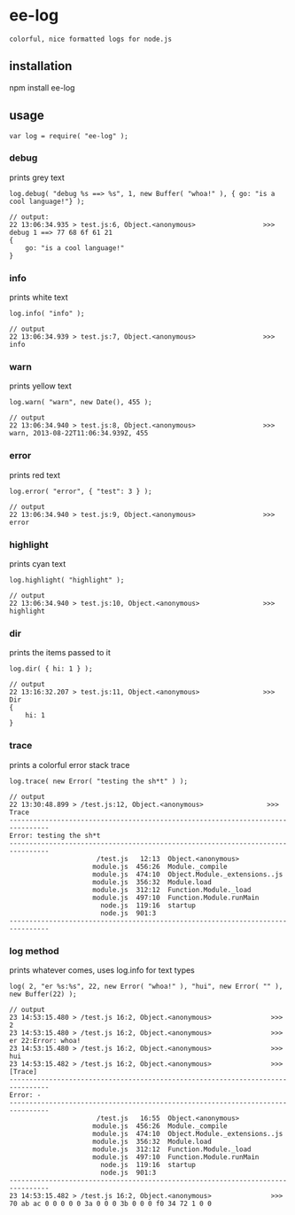 # ee-log

	colorful, nice formatted logs for node.js

## installation

npm install ee-log

## usage

    var log = require( "ee-log" );


### debug

prints grey text

    log.debug( "debug %s ==> %s", 1, new Buffer( "whoa!" ), { go: "is a cool language!"} );

    // output: 
    22 13:06:34.935 > test.js:6, Object.<anonymous>                 >>> debug 1 ==> 77 68 6f 61 21 
	{
	    go: "is a cool language!"
	}




### info

prints white text

	log.info( "info" );

	// output
	22 13:06:34.939 > test.js:7, Object.<anonymous>                 >>> info




### warn

prints yellow text

	log.warn( "warn", new Date(), 455 );

	// output 
	22 13:06:34.940 > test.js:8, Object.<anonymous>                 >>> warn, 2013-08-22T11:06:34.939Z, 455





### error

prints red text

	log.error( "error", { "test": 3 } );

	// output
	22 13:06:34.940 > test.js:9, Object.<anonymous>                 >>> error





### highlight

prints cyan text

	log.highlight( "highlight" );

	// output
	22 13:06:34.940 > test.js:10, Object.<anonymous>                >>> highlight





### dir

prints the items passed to it

	log.dir( { hi: 1 } );

	// output
	22 13:16:32.207 > test.js:11, Object.<anonymous>                >>> Dir
	{
	    hi: 1
	}




### trace

prints a colorful error stack trace
	
	log.trace( new Error( "testing the sh*t" ) );

	// output
	22 13:30:48.899 > /test.js:12, Object.<anonymous>                >>> Trace
	--------------------------------------------------------------------------------
	Error: testing the sh*t
	--------------------------------------------------------------------------------
	                      /test.js   12:13  Object.<anonymous>
	                     module.js  456:26  Module._compile
	                     module.js  474:10  Object.Module._extensions..js
	                     module.js  356:32  Module.load
	                     module.js  312:12  Function.Module._load
	                     module.js  497:10  Function.Module.runMain
	                       node.js  119:16  startup
	                       node.js  901:3   
	--------------------------------------------------------------------------------


### log method

prints whatever comes, uses log.info for text types

	log( 2, "er %s:%s", 22, new Error( "whoa!" ), "hui", new Error( "" ), new Buffer(22) );

	// output
	23 14:53:15.480 > /test.js 16:2, Object.<anonymous>               >>> 2
	23 14:53:15.480 > /test.js 16:2, Object.<anonymous>               >>> er 22:Error: whoa!
	23 14:53:15.480 > /test.js 16:2, Object.<anonymous>               >>> hui
	23 14:53:15.482 > /test.js 16:2, Object.<anonymous>               >>> [Trace]
	--------------------------------------------------------------------------------
	Error: -
	--------------------------------------------------------------------------------
	                      /test.js   16:55  Object.<anonymous>
	                     module.js  456:26  Module._compile
	                     module.js  474:10  Object.Module._extensions..js
	                     module.js  356:32  Module.load
	                     module.js  312:12  Function.Module._load
	                     module.js  497:10  Function.Module.runMain
	                       node.js  119:16  startup
	                       node.js  901:3   
	--------------------------------------------------------------------------------
	23 14:53:15.482 > /test.js 16:2, Object.<anonymous>               >>> 70 ab ac 0 0 0 0 0 3a 0 0 0 3b 0 0 0 f0 34 72 1 0 0 

